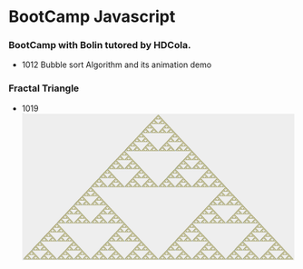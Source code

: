 # BootCamp Javascript

### BootCamp with Bolin tutored by HDCola.

- 1012 Bubble sort Algorithm and its animation demo

### Fractal Triangle

- 1019 ![fractal Triangle](assets\fractal-triangle.png)
